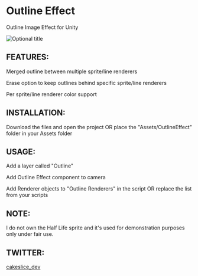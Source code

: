 Outline Effect
======================
Outline Image Effect for Unity

![](http://i.imgur.com/yAKd5Qg.png "Optional title")

FEATURES:
------------
Merged outline between multiple sprite/line renderers

Erase option to keep outlines behind specific sprite/line renderers

Per sprite/line renderer color support


INSTALLATION:
------------
Download the files and open the project OR place the "Assets/OutlineEffect" folder in your Assets folder

USAGE:
------------
Add a layer called "Outline"

Add Outline Effect component to camera

Add Renderer objects to "Outline Renderers" in the script OR replace the list from your scripts

NOTE:
------------
I do not own the Half Life sprite and it's used for demonstration purposes only under fair use.

TWITTER:
------------
[cakeslice_dev](https://twitter.com/cakeslice_dev)
